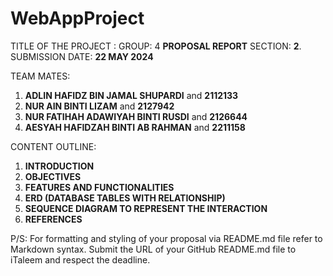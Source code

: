 # WebAppProject
TITLE OF THE PROJECT :
GROUP: 4 **PROPOSAL REPORT**
SECTION: **2**. 
SUBMISSION DATE: **22 MAY 2024**

TEAM MATES:
1. **ADLIN HAFIDZ BIN JAMAL SHUPARDI** and **2112133**
2. **NUR AIN BINTI LIZAM** and **2127942**
3. **NUR FATIHAH ADAWIYAH BINTI RUSDI** and **2126644**
4. **AESYAH HAFIDZAH BINTI AB RAHMAN** and **2211158**

CONTENT OUTLINE:
1. **INTRODUCTION**
2. **OBJECTIVES**
3. **FEATURES AND FUNCTIONALITIES**
4. **ERD (DATABASE TABLES WITH RELATIONSHIP)**
5. **SEQUENCE DIAGRAM TO REPRESENT THE INTERACTION** 
6. **REFERENCES**

P/S: For formatting and styling of your proposal via README.md file refer to Markdown 
syntax. Submit the URL of your GitHub README.md file to iTaleem and respect the 
deadline.
